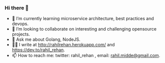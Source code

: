 ### Hi there 👋

- 🌱 I’m currently learning microservice architecture, best practices and devops.
- 👯 I’m looking to collaborate on interesting and challenging opensource projects.
- 💬 Ask me about Golang, NodeJS.
- ✍🏻 I write at http://rahilrehan.herokuapp.com/ and https://dev.to/rahil_rehan.
- 📫 How to reach me: twitter: rahil_rehan , email: rahil.midde@gmail.com.
